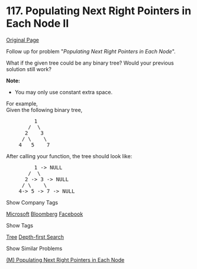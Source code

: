 # 117. Populating Next Right Pointers in Each Node II

[Original Page](https://leetcode.com/problems/populating-next-right-pointers-in-each-node-ii/)

Follow up for problem "_Populating Next Right Pointers in Each Node_".

What if the given tree could be any binary tree? Would your previous solution still work?

**Note:**

*   You may only use constant extra space.

For example,  
Given the following binary tree,  

<pre>         1
       /  \
      2    3
     / \    \
    4   5    7
</pre>

After calling your function, the tree should look like:  

<pre>         1 -> NULL
       /  \
      2 -> 3 -> NULL
     / \    \
    4-> 5 -> 7 -> NULL
</pre>

<div>

<div id="company_tags" class="btn btn-xs btn-warning">Show Company Tags</div>

<span class="hidebutton">[Microsoft](/company/microsoft/) [Bloomberg](/company/bloomberg/) [Facebook](/company/facebook/)</span></div>

<div>

<div id="tags" class="btn btn-xs btn-warning">Show Tags</div>

<span class="hidebutton">[Tree](/tag/tree/) [Depth-first Search](/tag/depth-first-search/)</span></div>

<div>

<div id="similar" class="btn btn-xs btn-warning">Show Similar Problems</div>

<span class="hidebutton">[(M) Populating Next Right Pointers in Each Node](/problems/populating-next-right-pointers-in-each-node/)</span></div>
